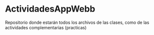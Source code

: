 # ActividadesAppWebb
Repositorio donde estarán todos los archivos de las clases, como de las actividades complementarias (practicas)
